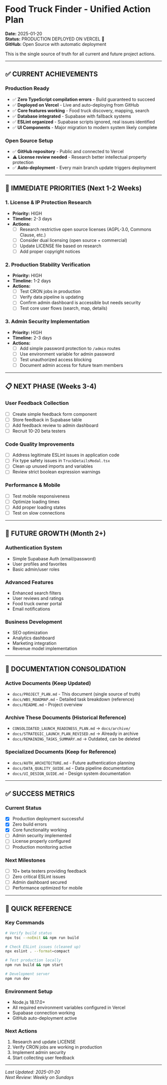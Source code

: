 # Food Truck Finder - Unified Action Plan

**Date:** 2025-01-20  
**Status:** PRODUCTION DEPLOYED ON VERCEL 🚀  
**GitHub:** Open Source with automatic deployment

This is the single source of truth for all current and future project actions.

---

## ✅ **CURRENT ACHIEVEMENTS**

### **Production Ready**
- ✅ **Zero TypeScript compilation errors** - Build guaranteed to succeed
- ✅ **Deployed on Vercel** - Live and auto-deploying from GitHub
- ✅ **Core features working** - Food truck discovery, mapping, search
- ✅ **Database integrated** - Supabase with fallback systems
- ✅ **ESLint organized** - Supabase scripts ignored, real issues identified
- ✅ **UI Components** - Major migration to modern system likely complete

### **Open Source Setup**
- ✅ **GitHub repository** - Public and connected to Vercel
- ⚠️ **License review needed** - Research better intellectual property protection
- ✅ **Auto-deployment** - Every main branch update triggers deployment

---

## 🎯 **IMMEDIATE PRIORITIES (Next 1-2 Weeks)**

### **1. License & IP Protection Research**
- **Priority:** HIGH
- **Timeline:** 2-3 days
- **Actions:**
  - [ ] Research restrictive open source licenses (AGPL-3.0, Commons Clause, etc.)
  - [ ] Consider dual licensing (open source + commercial)
  - [ ] Update LICENSE file based on research
  - [ ] Add proper copyright notices

### **2. Production Stability Verification**
- **Priority:** HIGH  
- **Timeline:** 1-2 days
- **Actions:**
  - [ ] Test CRON jobs in production
  - [ ] Verify data pipeline is updating
  - [ ] Confirm admin dashboard is accessible but needs security
  - [ ] Test core user flows (search, map, details)

### **3. Admin Security Implementation**
- **Priority:** HIGH
- **Timeline:** 2-3 days  
- **Actions:**
  - [ ] Add simple password protection to `/admin` routes
  - [ ] Use environment variable for admin password
  - [ ] Test unauthorized access blocking
  - [ ] Document admin access for future team members

---

## 📋 **NEXT PHASE (Weeks 3-4)**

### **User Feedback Collection**
- [ ] Create simple feedback form component
- [ ] Store feedback in Supabase table
- [ ] Add feedback review to admin dashboard
- [ ] Recruit 10-20 beta testers

### **Code Quality Improvements**
- [ ] Address legitimate ESLint issues in application code
- [ ] Fix type safety issues in `TruckDetailsModal.tsx`
- [ ] Clean up unused imports and variables
- [ ] Review strict boolean expression warnings

### **Performance & Mobile**
- [ ] Test mobile responsiveness
- [ ] Optimize loading times
- [ ] Add proper loading states
- [ ] Test on slow connections

---

## 🚀 **FUTURE GROWTH (Month 2+)**

### **Authentication System**
- Simple Supabase Auth (email/password)
- User profiles and favorites
- Basic admin/user roles

### **Advanced Features**
- Enhanced search filters
- User reviews and ratings
- Food truck owner portal
- Email notifications

### **Business Development**
- SEO optimization
- Analytics dashboard
- Marketing integration
- Revenue model implementation

---

## 📁 **DOCUMENTATION CONSOLIDATION**

### **Active Documents** (Keep Updated)
- `docs/PROJECT_PLAN.md` - This document (single source of truth)
- `docs/WBS_ROADMAP.md` - Detailed task breakdown (reference)
- `docs/README.md` - Project overview

### **Archive These Documents** (Historical Reference)
- `CONSOLIDATED_LAUNCH_READINESS_PLAN.md` → `docs/archive/`
- `docs/STRATEGIC_LAUNCH_PLAN_REVISED.md` → Already in archive
- `docs/REMAINING_TASKS_SUMMARY.md` → Outdated, can be deleted

### **Specialized Documents** (Keep for Reference)
- `docs/AUTH_ARCHITECTURE.md` - Future authentication planning
- `docs/DATA_QUALITY_GUIDE.md` - Data pipeline documentation
- `docs/UI_DESIGN_GUIDE.md` - Design system documentation

---

## ✅ **SUCCESS METRICS**

### **Current Status**
- [x] Production deployment successful
- [x] Zero build errors
- [x] Core functionality working
- [ ] Admin security implemented
- [ ] License properly configured
- [ ] Production monitoring active

### **Next Milestones**
- [ ] 10+ beta testers providing feedback
- [ ] Zero critical ESLint issues
- [ ] Admin dashboard secured
- [ ] Performance optimized for mobile

---

## 🔧 **QUICK REFERENCE**

### **Key Commands**
```bash
# Verify build status
npx tsc --noEmit && npm run build

# Check ESLint issues (cleaned up)
npx eslint . --format=compact

# Test production locally
npm run build && npm start

# Development server
npm run dev
```

### **Environment Setup**
- Node.js 18.17.0+
- All required environment variables configured in Vercel
- Supabase connection working
- GitHub auto-deployment active

### **Next Actions**
1. Research and update LICENSE
2. Verify CRON jobs are working in production
3. Implement admin security
4. Start collecting user feedback

---

*Last Updated: 2025-01-20*  
*Next Review: Weekly on Sundays*

